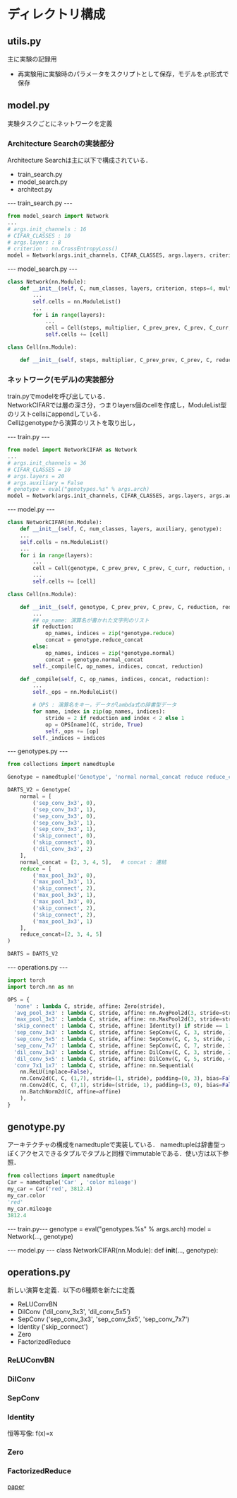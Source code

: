 # ディレクトリ構成
## utils.py
主に実験の記録用
- 再実験用に実験時のパラメータをスクリプトとして保存，モデルを.pt形式で保存

## model.py
実験タスクごとにネットワークを定義

### Architecture Searchの実装部分
Architecture Searchは主に以下で構成されている．
- train_search.py
- model_search.py
- architect.py

--- train_search.py ---
```python
from model_search import Network
...
# args.init_channels : 16
# CIFAR_CLASSES : 10
# args.layers : 8
# criterion : nn.CrossEntropyLoss()
model = Network(args.init_channels, CIFAR_CLASSES, args.layers, criterion)
```

--- model_search.py ---
```python
class Network(nn.Module):
    def __init__(self, C, num_classes, layers, criterion, steps=4, multiplier=4, stem_multiplier=3):
        ...
        self.cells = nn.ModuleList()
        ...
        for i in range(layers):
            ...
            cell = Cell(steps, multiplier, C_prev_prev, C_prev, C_curr, reduction, reduction_prev)
            self.cells += [cell]
```

```python
class Cell(nn.Module):

    def __init__(self, steps, multiplier, C_prev_prev, C_prev, C, reduction, reduction_prev):

```


### ネットワーク(モデル)の実装部分
train.pyでmodelを呼び出している．  
NetworkCIFARでは層の深さ分，つまりlayers個のcellを作成し，ModuleList型のリストcellsにappendしている．  
Cellはgenotypeから演算のリストを取り出し，

--- train.py ---  
```python
from model import NetworkCIFAR as Network
...
# args.init_channels = 36
# CIFAR_CLASSES = 10
# args.layers = 20
# args.auxiliary = False
# genotype = eval("genotypes.%s" % args.arch)
model = Network(args.init_channels, CIFAR_CLASSES, args.layers, args.auxiliary, genotype)
```

--- model.py ---  

```python
class NetworkCIFAR(nn.Module):
    def __init__(self, C, num_classes, layers, auxiliary, genotype):
    ...
    self.cells = nn.ModuleList()  
    ...
    for i in range(layers):
        ...  
        cell = Cell(genotype, C_prev_prev, C_prev, C_curr, reduction, reduction_prev)
        ...
        self.cells += [cell]
```

```python
class Cell(nn.Module):

    def __init__(self, genotype, C_prev_prev, C_prev, C, reduction, reduction_prev):
        ...
        ## op_name: 演算名が書かれた文字列のリスト
        if reduction:
            op_names, indices = zip(*genotype.reduce)
            concat = genotype.reduce_concat
        else:
            op_names, indices = zip(*genotype.normal)
            concat = genotype.normal_concat
        self._compile(C, op_names, indices, concat, reduction)

    def _compile(self, C, op_names, indices, concat, reduction):
        ...
        self._ops = nn.ModuleList()

        # OPS : 演算名をキー，データがlambda式の辞書型データ
        for name, index in zip(op_names, indices):
            stride = 2 if reduction and index < 2 else 1
            op = OPS[name](C, stride, True)
            self._ops += [op]
        self._indices = indices
```

--- genotypes.py ---

```python
from collections import namedtuple

Genotype = namedtuple('Genotype', 'normal normal_concat reduce reduce_concat')

DARTS_V2 = Genotype(
    normal = [
        ('sep_conv_3x3', 0),
        ('sep_conv_3x3', 1),
        ('sep_conv_3x3', 0),
        ('sep_conv_3x3', 1),
        ('sep_conv_3x3', 1),
        ('skip_connect', 0),
        ('skip_connect', 0),
        ('dil_conv_3x3', 2)
    ],
    normal_concat = [2, 3, 4, 5],   # concat : 連結
    reduce = [
        ('max_pool_3x3', 0),
        ('max_pool_3x3', 1),
        ('skip_connect', 2),
        ('max_pool_3x3', 1),
        ('max_pool_3x3', 0),
        ('skip_connect', 2),
        ('skip_connect', 2), 
        ('max_pool_3x3', 1)
    ],
    reduce_concat=[2, 3, 4, 5]
)

DARTS = DARTS_V2
```

--- operations.py ---
```python
import torch
import torch.nn as nn

OPS = {
  'none' : lambda C, stride, affine: Zero(stride),
  'avg_pool_3x3' : lambda C, stride, affine: nn.AvgPool2d(3, stride=stride, padding=1, count_include_pad=False),
  'max_pool_3x3' : lambda C, stride, affine: nn.MaxPool2d(3, stride=stride, padding=1),
  'skip_connect' : lambda C, stride, affine: Identity() if stride == 1 else FactorizedReduce(C, C, affine=affine),
  'sep_conv_3x3' : lambda C, stride, affine: SepConv(C, C, 3, stride, 1, affine=affine),
  'sep_conv_5x5' : lambda C, stride, affine: SepConv(C, C, 5, stride, 2, affine=affine),
  'sep_conv_7x7' : lambda C, stride, affine: SepConv(C, C, 7, stride, 3, affine=affine),
  'dil_conv_3x3' : lambda C, stride, affine: DilConv(C, C, 3, stride, 2, 2, affine=affine),
  'dil_conv_5x5' : lambda C, stride, affine: DilConv(C, C, 5, stride, 4, 2, affine=affine),
  'conv_7x1_1x7' : lambda C, stride, affine: nn.Sequential(
    nn.ReLU(inplace=False),
    nn.Conv2d(C, C, (1,7), stride=(1, stride), padding=(0, 3), bias=False),
    nn.Conv2d(C, C, (7,1), stride=(stride, 1), padding=(3, 0), bias=False),
    nn.BatchNorm2d(C, affine=affine)
    ),
}
```

## genotype.py
アーキテクチャの構成をnamedtupleで実装している．
namedtupleは辞書型っぽくアクセスできるタプルでタプルと同様でimmutableである．使い方は以下参照．

```python
from collections import namedtuple
Car = namedtuple('Car' , 'color mileage')
my_car = Car('red', 3812.4)
my_car.color
'red'
my_car.mileage
3812.4
```

--- train.py---
genotype = eval("genotypes.%s" % args.arch)
model = Network(..., genotype)

--- model.py ---
class NetworkCIFAR(nn.Module):
    def __init__(..., genotype):


## operations.py
新しい演算を定義．以下の6種類を新たに定義
- ReLUConvBN
- DilConv ('dil_conv_3x3', 'dil_conv_5x5')
- SepConv ('sep_conv_3x3', 'sep_conv_5x5', 'sep_conv_7x7')
- Identity ('skip_connect')
- Zero
- FactorizedReduce

### ReLUConvBN


### DilConv


### SepConv


### Identity
恒等写像: f(x)=x

### Zero


### FactorizedReduce
[paper](https://openaccess.thecvf.com/content_ICCV_2017_workshops/papers/w10/Wang_Factorized_Convolutional_Neural_ICCV_2017_paper.pdf)